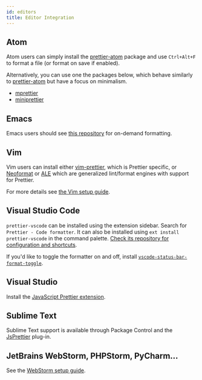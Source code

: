 ```yaml
---
id: editors
title: Editor Integration
---
```


## Atom

Atom users can simply install the [prettier-atom] package and use `Ctrl+Alt+F` to format a file (or format on save if enabled).

Alternatively, you can use one the packages below, which behave similarly to [prettier-atom] but have a focus on minimalism.

- [mprettier](https://github.com/t9md/atom-mprettier)
- [miniprettier](https://github.com/duailibe/atom-miniprettier)

## Emacs

Emacs users should see [this repository](https://github.com/prettier/prettier-emacs) for on-demand formatting.

## Vim

Vim users can install either [vim-prettier](https://github.com/prettier/vim-prettier), which is Prettier specific, or [Neoformat](https://github.com/sbdchd/neoformat) or [ALE](https://github.com/w0rp/ale) which are generalized lint/format engines with support for Prettier.

For more details see [the Vim setup guide](vim.md).

## Visual Studio Code

`prettier-vscode` can be installed using the extension sidebar. Search for `Prettier - Code formatter`. It can also be installed using `ext install prettier-vscode` in the command palette. [Check its repository for configuration and shortcuts](https://github.com/prettier/prettier-vscode).

If you'd like to toggle the formatter on and off, install [`vscode-status-bar-format-toggle`](https://marketplace.visualstudio.com/items?itemName=tombonnike.vscode-status-bar-format-toggle).

## Visual Studio

Install the [JavaScript Prettier extension](https://github.com/madskristensen/JavaScriptPrettier).

## Sublime Text

Sublime Text support is available through Package Control and the [JsPrettier](https://packagecontrol.io/packages/JsPrettier) plug-in.

## JetBrains WebStorm, PHPStorm, PyCharm...

See the [WebStorm setup guide](webstorm.md).

[prettier-atom]: https://github.com/prettier/prettier-atom

